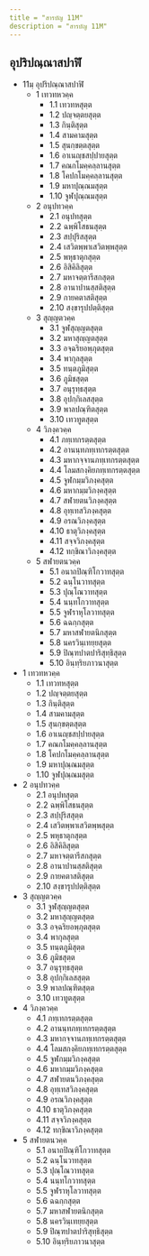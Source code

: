 ```yaml
---
title = "สารบัญ 11M"
description = "สารบัญ 11M"
---
```


## อุปริปณฺณาสปาฬิ

- 11มฺ อุปริปณฺณาสปาฬิ
  - 1 เทวทหวคฺค
    - 1.1 เทวทหสุตฺต
    - 1.2 ปญฺจตฺตยสุตฺต
    - 1.3 กินฺติสุตฺต
    - 1.4 สามคามสุตฺต
    - 1.5 สุนกฺขตฺตสุตฺต
    - 1.6 อาเนญฺชสปฺปายสุตฺต
    - 1.7 คณกโมคฺคลฺลานสุตฺต
    - 1.8 โคปกโมคฺคลฺลานสุตฺต
    - 1.9 มหาปุณฺณมสุตฺต
    - 1.10 จูฬปุณฺณมสุตฺต
  - 2 อนุปทวคฺค
    - 2.1 อนุปทสุตฺต
    - 2.2 ฉพฺพิโสธนสุตฺต
    - 2.3 สปฺปุริสสุตฺต
    - 2.4 เสวิตพฺพาเสวิตพฺพสุตฺต
    - 2.5 พหุธาตุกสุตฺต
    - 2.6 อิสิคิลิสุตฺต
    - 2.7 มหาจตฺตารีสกสุตฺต
    - 2.8 อานาปานสฺสติสุตฺต
    - 2.9 กายคตาสติสุตฺต
    - 2.10 สงฺขารุปปตฺติสุตฺต
  - 3 สุญฺญตวคฺค
    - 3.1 จูฬสุญฺญตสุตฺต
    - 3.2 มหาสุญฺญตสุตฺต
    - 3.3 อจฺฉริยอพฺภุตสุตฺต
    - 3.4 พากุลสุตฺต
    - 3.5 ทนฺตภูมิสุตฺต
    - 3.6 ภูมิชสุตฺต
    - 3.7 อนุรุทฺธสุตฺต
    - 3.8 อุปกฺกิเลสสุตฺต
    - 3.9 พาลปณฺฑิตสุตฺต
    - 3.10 เทวทูตสุตฺต
  - 4 วิภงฺควคฺค
    - 4.1 ภทฺเทกรตฺตสุตฺต
    - 4.2 อานนฺทภทฺเทกรตฺตสุตฺต
    - 4.3 มหากจฺจานภทฺเทกรตฺตสุตฺต
    - 4.4 โลมสกงฺคิยภทฺเทกรตฺตสุตฺต
    - 4.5 จูฬกมฺมวิภงฺคสุตฺต
    - 4.6 มหากมฺมวิภงฺคสุตฺต
    - 4.7 สฬายตนวิภงฺคสุตฺต
    - 4.8 อุทฺเทสวิภงฺคสุตฺต
    - 4.9 อรณวิภงฺคสุตฺต
    - 4.10 ธาตุวิภงฺคสุตฺต
    - 4.11 สจฺจวิภงฺคสุตฺต
    - 4.12 ทกฺขิณาวิภงฺคสุตฺต
  - 5 สฬายตนวคฺค
    - 5.1 อนาถปิณฺฑิโกวาทสุตฺต
    - 5.2 ฉนฺโนวาทสุตฺต
    - 5.3 ปุณฺโณวาทสุตฺต
    - 5.4 นนฺทโกวาทสุตฺต
    - 5.5 จูฬราหุโลวาทสุตฺต
    - 5.6 ฉฉกฺกสุตฺต
    - 5.7 มหาสฬายตนิกสุตฺต
    - 5.8 นครวินฺเทยฺยสุตฺต
    - 5.9 ปิณฺฑปาตปาริสุทฺธิสุตฺต
    - 5.10 อินฺทฺริยภาวนาสุตฺต
- 1 เทวทหวคฺค
  - 1.1 เทวทหสุตฺต
  - 1.2 ปญฺจตฺตยสุตฺต
  - 1.3 กินฺติสุตฺต
  - 1.4 สามคามสุตฺต
  - 1.5 สุนกฺขตฺตสุตฺต
  - 1.6 อาเนญฺชสปฺปายสุตฺต
  - 1.7 คณกโมคฺคลฺลานสุตฺต
  - 1.8 โคปกโมคฺคลฺลานสุตฺต
  - 1.9 มหาปุณฺณมสุตฺต
  - 1.10 จูฬปุณฺณมสุตฺต
- 2 อนุปทวคฺค
  - 2.1 อนุปทสุตฺต
  - 2.2 ฉพฺพิโสธนสุตฺต
  - 2.3 สปฺปุริสสุตฺต
  - 2.4 เสวิตพฺพาเสวิตพฺพสุตฺต
  - 2.5 พหุธาตุกสุตฺต
  - 2.6 อิสิคิลิสุตฺต
  - 2.7 มหาจตฺตารีสกสุตฺต
  - 2.8 อานาปานสฺสติสุตฺต
  - 2.9 กายคตาสติสุตฺต
  - 2.10 สงฺขารุปปตฺติสุตฺต
- 3 สุญฺญตวคฺค
  - 3.1 จูฬสุญฺญตสุตฺต
  - 3.2 มหาสุญฺญตสุตฺต
  - 3.3 อจฺฉริยอพฺภุตสุตฺต
  - 3.4 พากุลสุตฺต
  - 3.5 ทนฺตภูมิสุตฺต
  - 3.6 ภูมิชสุตฺต
  - 3.7 อนุรุทฺธสุตฺต
  - 3.8 อุปกฺกิเลสสุตฺต
  - 3.9 พาลปณฺฑิตสุตฺต
  - 3.10 เทวทูตสุตฺต
- 4 วิภงฺควคฺค
  - 4.1 ภทฺเทกรตฺตสุตฺต
  - 4.2 อานนฺทภทฺเทกรตฺตสุตฺต
  - 4.3 มหากจฺจานภทฺเทกรตฺตสุตฺต
  - 4.4 โลมสกงฺคิยภทฺเทกรตฺตสุตฺต
  - 4.5 จูฬกมฺมวิภงฺคสุตฺต
  - 4.6 มหากมฺมวิภงฺคสุตฺต
  - 4.7 สฬายตนวิภงฺคสุตฺต
  - 4.8 อุทฺเทสวิภงฺคสุตฺต
  - 4.9 อรณวิภงฺคสุตฺต
  - 4.10 ธาตุวิภงฺคสุตฺต
  - 4.11 สจฺจวิภงฺคสุตฺต
  - 4.12 ทกฺขิณาวิภงฺคสุตฺต
- 5 สฬายตนวคฺค
  - 5.1 อนาถปิณฺฑิโกวาทสุตฺต
  - 5.2 ฉนฺโนวาทสุตฺต
  - 5.3 ปุณฺโณวาทสุตฺต
  - 5.4 นนฺทโกวาทสุตฺต
  - 5.5 จูฬราหุโลวาทสุตฺต
  - 5.6 ฉฉกฺกสุตฺต
  - 5.7 มหาสฬายตนิกสุตฺต
  - 5.8 นครวินฺเทยฺยสุตฺต
  - 5.9 ปิณฺฑปาตปาริสุทฺธิสุตฺต
  - 5.10 อินฺทฺริยภาวนาสุตฺต